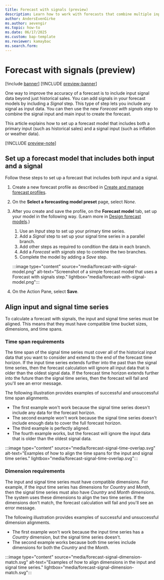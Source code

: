 ```yaml
---
title: Forecast with signals (preview)
description: Learn how to work with forecasts that combine multiple inputs.
author: AndersEvenGirke
ms.author: aevengir
ms.topic: how-to
ms.date: 06/17/2025
ms.custom: bap-template
ms.reviewer: kamaybac
ms.search.form:
---
```


# Forecast with signals (preview)

[!include [banner](../includes/banner.md)]
[!INCLUDE [preview-banner](~/../shared-content/shared/preview-includes/preview-banner.md)]
<!-- KFM: Preview until further notice -->

One way to improve the accuracy of a forecast is to include input signal data beyond just historical sales. You can add signals in your forecast models by including a *Signal* step. This type of step lets you include any signal as input data. You can then use the new *Forecast with signals* step to combine the signal input and main input to create the forecast.

This article explains how to set up a forecast model that includes both a primary input (such as historical sales) and a signal input (such as inflation or weather data).

[!INCLUDE [preview-note](~/../shared-content/shared/preview-includes/preview-note-d365.md)]

## Set up a forecast model that includes both input and a signal

Follow these steps to set up a forecast that includes both input and a signal.

1. Create a new forecast profile as described in [Create and manage forecast profiles](forecast-profiles.md#create-profile).
1. On the **Select a forecasting model preset** page, select *None*.
1. After you create and save the profile, on the **Forecast model** tab, set up your model in the following way. (Learn more in [Design forecast models](design-forecast-models.md).)

    1. Use an *Input* step to set up your primary time series.
    1. Add a *Signal* step to set up your signal time series in a parallel branch.
    1. Add other steps as required to condition the data in each branch.
    1. Add a *Forecast with signals* step to combine the two branches.
    1. Complete the model by adding a *Save* step.

    :::image type="content" source="media/forecast-with-signal-model.png" alt-text="Screenshot of a simple forecast model that uses a Forecast with signals step." lightbox="media/forecast-with-signal-model.png":::

1. On the Action Pane, select **Save**.

## Align input and signal time series

<!-- KFM: this section should be reviewed by Anders -->

To calculate a forecast with signals, the input and signal time series must be aligned. This means that they must have compatible time bucket sizes, dimensions, and time spans.

### Time span requirements

The time span of the signal time series must cover all of the historical input data that you want to consider and extend to the end of the forecast time horizon. If the input time series extends further into the past than the signal time series, then the forecast calculation will ignore all input data that is older than the oldest signal data. If the forecast time horizon extends further into the future than the signal time series, then the forecast will fail and you'll see an error message.

The following illustration provides examples of successful and unsuccessful time span alignments.

- The first example won't work because the signal time series doesn't include any data for the forecast horizon.
- The second example won't work because the signal time series doesn't include enough data to cover the full forecast horizon.
- The third example is perfectly aligned.
- The fourth example works, but the forecast will ignore the input data that is older than the oldest signal data.

:::image type="content" source="media/forecast-signal-time-overlap.svg" alt-text="Examples of how to align the time spans for the input and signal time series." lightbox="media/forecast-signal-time-overlap.svg":::

### Dimension requirements

The input and signal time series must have compatible dimensions. For example, if the input time series has dimensions for *Country* and *Month*, then the signal time series must also have *Country* and *Month* dimensions. The system uses these dimensions to align the two time series. If the dimensions don't match, the forecast calculation will fail and you'll see an error message.

The following illustration provides examples of successful and unsuccessful dimension alignments.

- The first example won't work because the input time series has a *Country* dimension, but the signal time series doesn't.
- The second example works because both time series include dimensions for both the *Country* and the *Month*.

:::image type="content" source="media/forecast-signal-dimension-match.svg" alt-text="Examples of how to align dimensions in the input and signal time series." lightbox="media/forecast-signal-dimension-match.svg":::
